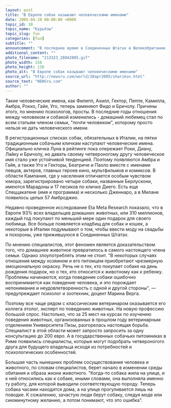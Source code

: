 ```yaml
---
layout: post
title: "В Европе собак называют человеческими именами"
date: 2005-04-28 00:00:00 +0000
topic_id: 10
topic_name: "Курьёзы"
topic_slug: fun
categories: [fun]
subtitle: ""
announcement: "В последнее время в Соединенных Штатах и Великобритании у собачников появилась новая мода давать своим питомцам человеческие имена. Теперь эта мода перекинулась и на Италию, пишет итальянская Corriere della Sera и задается вопросом: так ли это хорошо? Ведь в гостиной, возле дома и в толпе животное продолжает искать добычу, охранять и защищать своего хозяина - точно так же, как и 15 тысяч лет назад."
additional_content: ""
photo_filename: "213323_28042005.gif"
photo_width: 158
photo_height: 118
photo_alt: "В Европе собак называют человеческими именами"
source_url: "http://newsru.com/world/28apr2005/sharikov.html"
source_text: "NEWSru.com"
author: ""
---
```

Такие человеческие имена, как Филипп, Ахилл, Гектор, Пеппе, Камилла, Амбра, Рокко, Гайя, Уго, теперь заменяют Фидо и Бричолу. Причины этого, по мнению психологов, просты. В последние годы отношения между человеком и собакой изменились - домашний любимец стал по всем статьям членом семьи, "почти человеком", которому просто нельзя не дать человеческого имени.

В регистрационных списках собак, обязательных в Италии, на пятки традиционным собачьим кличкам наступают человеческие имена. Официально кличка Луна в рейтинге пока опережает Роки, Диану, Лайку и Бричолу, но давать своему четвероногому другу человеческое имя стало уже устойчивой тенденцией. Поэтому появляются Амбра и Гайя, а также Уго и Гекторы, Беатриче и Паоло вместе с именами певцов, актеров, главных героев кино, мультфильмов и комиксов. В области Кампания, где у населения отличается особым чувством юмора, зарегистрировано четыре собаки, названные Берлускони, имеются Марадоны и 17 песиков по кличке Диего. Есть еще Спеццакатене (имя и программа) и несколько Дженнаро, а в Милане появилось целых 57 Амброджио.

Недавно проведенное исследование Eta Meta Research показало, что в Европе 93% всех владельцев домашних животных, или 310 миллионов, каждый год покупают по меньшей мере один подарок для своего любимца. Все больше появляется кладбищ для собак и кошек, а некоторые в Италии подумывают о том, чтобы ввести моду на свадьбы и похороны, уже прижившуюся в Соединенных Штатах.

По мнению специалистов, этот феномен является доказательством того, что домашнее животное превратилось в самого настоящего члена семьи. Однако злоупотреблять этим не стоит. "В некоторых случаях отношения между хозяином и его питомцем приобретают чрезмерную эмоциональную окраску. Речь не о тех, кто покупает собаке на день рождения подарок, но о тех, кто относится к животному как к ребенку. Проблемы начинаются, когда поведение собаки ошибочно воспринимается как поведение человека, и это порождает непонимание и неудовлетворенность с одной и другой стороны", &mdash; предупреждает психолог и зоотехник, доцент Марина Верга.

Поэтому все чаще рядом с классическим ветеринаром оказывается его коллега этолог, эксперт по поведению животных. На новую профессию большой спрос. Настолько, что за 25 мест на курсах по изучению поведения животных, организованных в прошлом году ветеринарным отделением Университета Пизы, разгорелась настоящая борьба. Специалист в этой области может запросто запросить за одну консультацию до 200 евро. А в государственных собачьих питомниках в Риме появились специалисты, которые могут подобрать четвероногого друга для будущего владельца исходя из потребностей и психологических особенностей.

Большая часть нынешних проблем сосуществования человека и животного, по словам специалистов, берет начало в изменении среды обитания и образа жизни животного. "Когда-то собака жила на улице, и к ней относились как к собаке, иными словами, она выполняла именно ту работу, для которой выводили соответствующую породу. Теперь собака часами находится дома, а на улице прогуливается лишь на поводке. К сожалению, зачастую люди берут собаку, следуя моде или сиюминутному желанию, а потом понимают, что это ошибка".
